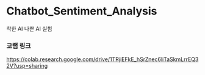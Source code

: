 # Chatbot_Sentiment_Analysis
착한 AI 나쁜 AI 실험


### 코랩 링크
https://colab.research.google.com/drive/1TRjiEFkE_hSrZnec6liTaSkmLrrEQ32V?usp=sharing
